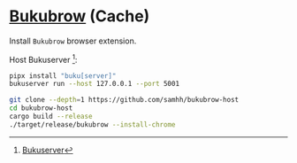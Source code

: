 # [Bukubrow](https://github.com/samhh/bukubrow-webext) (Cache)

Install `Bukubrow` browser extension.

Host Bukuserver [^1]:

```sh
pipx install "buku[server]"
bukuserver run --host 127.0.0.1 --port 5001
```

```sh
git clone --depth=1 https://github.com/samhh/bukubrow-host
cd bukubrow-host
cargo build --release
./target/release/bukubrow --install-chrome
```

[^1]: [Bukuserver](https://github.com/jarun/buku/tree/master/bukuserver)